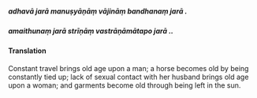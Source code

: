 ##### adhavā jarā manuṣyāṇāṃ vājināṃ bandhanaṃ jarā .
##### amaithunaṃ jarā strīṇāṃ vastrāṇāmātapo jarā ..

#### Translation

Constant travel brings old age upon a man; a horse becomes old by being constantly tied up; lack of sexual contact with her husband brings old age upon a woman; and garments become old through being left in the sun.